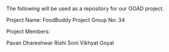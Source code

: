 The following will be used as a repository for our OOAD project.

Project Name: FoodBuddy
Project Group No: 34

Project Members:

Pavan Dhareshwar
Rishi Soni
Vikhyat Goyal
